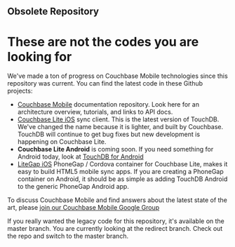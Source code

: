 ## Obsolete Repository

# These are not the codes you are looking for

We've made a ton of progress on Couchbase Mobile technologies since this repository was current. You can find the latest code in these Github projects:

* [Couchbase Mobile](https://github.com/couchbase/mobile) documentation repository. Look here for an architecture overview, tutorials, and links to API docs.
* [Couchbase Lite iOS](https://github.com/couchbase/couchbase-lite-ios) sync client. This is the latest version of TouchDB. We've changed the name because it is lighter, and built by Couchbase. TouchDB will continue to get bug fixes but new development is happening on Couchbase Lite.
* **Couchbase Lite Android** is coming soon. If you need something for Android today, look at [TouchDB for Android](https://github.com/couchbaselabs/TouchDB-Android)
* [LiteGap iOS](https://github.com/couchbaselabs/LiteGap) PhoneGap / Cordova container for Couchbase Lite, makes it easy to build HTML5 mobile sync apps. If you are creating a PhoneGap container on Android, it should be as simple as adding TouchDB Android to the generic PhoneGap Android app.

To discuss Couchbase Mobile and find answers about the latest state of the art, please [join our Couchbase Mobile Google Group](https://groups.google.com/forum/#!forum/mobile-couchbase)

If you really wanted the legacy code for this repository, it's available on the master branch. You are currently looking at the redirect branch. Check out the repo and switch to the master branch.

